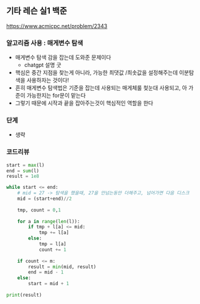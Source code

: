 
## 기타 레슨 실1 백준
https://www.acmicpc.net/problem/2343

### 알고리즘 사용 : 매게변수 탐색
- 매게변수 탐색 감을 잡는데 도와준 문제이다
    - chatgpt 설명 굿
- 핵심은 중간 지점을 찾는게 아니라, 가능한 최댓값 /최솟값을 설정해주는데 이분탐색을 사용하자는 것이다!
- 흔히 매게변수 탐색법은 기준을 잡는데 사용되는 매게체룰 첮눈대 사용되고, 아 가준이 가능한지는 for문이 맡는다  
- 그렇기 때문에 시작과 끝을 잡아주는것이 핵심적인 역할을 한다

### 단계
- 생략

### 코드리뷰
```py
start = max(l)
end = sum(l)
result = 1e8

while start <= end:
    # mid = 27 -> 탐색을 했을때, 27을 안넘는동안 더해주고, 넘어가면 다음 디스크
    mid = (start+end)//2
    
    tmp, count = 0,1
    
    for a in range(len(l)):
        if tmp + l[a] <= mid:
            tmp += l[a]
        else:
            tmp = l[a]
            count += 1
            
    if count <= m:
        result = min(mid, result)
        end = mid - 1
    else:
        start = mid + 1
        
print(result)
               
```
